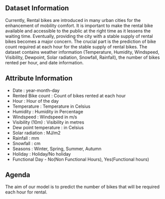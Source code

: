 ## Dataset Information
Currently, Rental bikes are introduced in many urban cities for the enhancement of mobility comfort. It is important to make the rental bike available and accessible to the public at the right time as it lessens the waiting time. Eventually, providing the city with a stable supply of rental bikes becomes a major concern. The crucial part is the prediction of bike count required at each hour for the stable supply of rental bikes. The dataset contains weather information (Temperature, Humidity, Windspeed, Visibility, Dewpoint, Solar radiation, Snowfall, Rainfall), the number of bikes rented per hour, and date information.

## Attribute Information
* Date : year-month-day
* Rented Bike count : Count of bikes rented at each hour
* Hour : Hour of the day
* Temperature : Temperature in Celsius
* Humidity : Humidity in Percentage
* Windspeed : Windspeed in m/s
* Visibility (10m) : Visibility in metres
* Dew point temperature : in Celsius
* Solar radiation : MJ/m2
* Rainfall : mm
* Snowfall : cm
* Seasons : Winter, Spring, Summer, Autumn
* Holiday : Holiday/No holiday
* Functional Day - No(Non Functional Hours), Yes(Functional hours)

## Agenda
The aim of our model is to predict the number of bikes that will be required each hour for rental.
